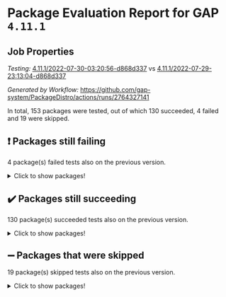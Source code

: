 # Package Evaluation Report for GAP `4.11.1`

## Job Properties

*Testing:* [4.11.1/2022-07-30-03:20:56-d868d337](https://github.com/gap-system/PackageDistro/blob/data/reports/4.11.1/2022-07-30-03:20:56-d868d337) vs [4.11.1/2022-07-29-23:13:04-d868d337](https://github.com/gap-system/PackageDistro/blob/data/reports/4.11.1/2022-07-29-23:13:04-d868d337)

*Generated by Workflow:* https://github.com/gap-system/PackageDistro/actions/runs/2764327141

In total, 153 packages were tested, out of which 130 succeeded, 4 failed and 19 were skipped.

## :exclamation: Packages still failing

4 package(s) failed tests also on the previous version.
<details><summary>Click to show packages!</summary>

- francy 1.2.4 [(failure)](https://github.com/gap-system/PackageDistro/runs/7588677663?check_suite_focus=true)
- hap 1.46 [(failure)](https://github.com/gap-system/PackageDistro/runs/7588677938?check_suite_focus=true)
- packagemanager 1.2 [(failure)](https://github.com/gap-system/PackageDistro/runs/7588678861?check_suite_focus=true)
- recog 1.3.2 [(failure)](https://github.com/gap-system/PackageDistro/runs/7588679144?check_suite_focus=true)
</details>

## :heavy_check_mark: Packages still succeeding

130 package(s) succeeded tests also on the previous version.
<details><summary>Click to show packages!</summary>

- ace 5.4 [(success)](https://github.com/gap-system/PackageDistro/runs/7588676575?check_suite_focus=true)
- aclib 1.3.2 [(success)](https://github.com/gap-system/PackageDistro/runs/7588676611?check_suite_focus=true)
- agt 0.2 [(success)](https://github.com/gap-system/PackageDistro/runs/7588676639?check_suite_focus=true)
- alnuth 3.2.1 [(success)](https://github.com/gap-system/PackageDistro/runs/7588676661?check_suite_focus=true)
- anupq 3.2.6 [(success)](https://github.com/gap-system/PackageDistro/runs/7588676684?check_suite_focus=true)
- atlasrep 2.1.2 [(success)](https://github.com/gap-system/PackageDistro/runs/7588676715?check_suite_focus=true)
- autodoc 2022.07.10 [(success)](https://github.com/gap-system/PackageDistro/runs/7588676734?check_suite_focus=true)
- automata 1.15 [(success)](https://github.com/gap-system/PackageDistro/runs/7588676755?check_suite_focus=true)
- automgrp 1.3.2 [(success)](https://github.com/gap-system/PackageDistro/runs/7588676772?check_suite_focus=true)
- autpgrp 1.10.2 [(success)](https://github.com/gap-system/PackageDistro/runs/7588676790?check_suite_focus=true)
- cap 2022.06-05 [(success)](https://github.com/gap-system/PackageDistro/runs/7588676810?check_suite_focus=true)
- caratinterface 2.3.4 [(success)](https://github.com/gap-system/PackageDistro/runs/7588676828?check_suite_focus=true)
- cddinterface 2020.06.24 [(success)](https://github.com/gap-system/PackageDistro/runs/7588676846?check_suite_focus=true)
- circle 1.6.5 [(success)](https://github.com/gap-system/PackageDistro/runs/7588676872?check_suite_focus=true)
- classicpres 1.22 [(success)](https://github.com/gap-system/PackageDistro/runs/7588676892?check_suite_focus=true)
- cohomolo 1.6.10 [(success)](https://github.com/gap-system/PackageDistro/runs/7588676918?check_suite_focus=true)
- congruence 1.2.4 [(success)](https://github.com/gap-system/PackageDistro/runs/7588676936?check_suite_focus=true)
- corelg 1.56 [(success)](https://github.com/gap-system/PackageDistro/runs/7588676949?check_suite_focus=true)
- crime 1.6 [(success)](https://github.com/gap-system/PackageDistro/runs/7588676967?check_suite_focus=true)
- crisp 1.4.5 [(success)](https://github.com/gap-system/PackageDistro/runs/7588676981?check_suite_focus=true)
- crypting 0.10 [(success)](https://github.com/gap-system/PackageDistro/runs/7588676995?check_suite_focus=true)
- cryst 4.1.25 [(success)](https://github.com/gap-system/PackageDistro/runs/7588677009?check_suite_focus=true)
- crystcat 1.1.10 [(success)](https://github.com/gap-system/PackageDistro/runs/7588677024?check_suite_focus=true)
- ctbllib 1.3.4 [(success)](https://github.com/gap-system/PackageDistro/runs/7588677039?check_suite_focus=true)
- cubefree 1.19 [(success)](https://github.com/gap-system/PackageDistro/runs/7588677057?check_suite_focus=true)
- curlinterface 2.2.2 [(success)](https://github.com/gap-system/PackageDistro/runs/7588677078?check_suite_focus=true)
- cvec 2.7.5 [(success)](https://github.com/gap-system/PackageDistro/runs/7588677102?check_suite_focus=true)
- datastructures 0.2.7 [(success)](https://github.com/gap-system/PackageDistro/runs/7588677124?check_suite_focus=true)
- deepthought 1.0.5 [(success)](https://github.com/gap-system/PackageDistro/runs/7588677148?check_suite_focus=true)
- design 1.7 [(success)](https://github.com/gap-system/PackageDistro/runs/7588677167?check_suite_focus=true)
- difsets 2.3.1 [(success)](https://github.com/gap-system/PackageDistro/runs/7588677193?check_suite_focus=true)
- digraphs 1.5.3 [(success)](https://github.com/gap-system/PackageDistro/runs/7588677207?check_suite_focus=true)
- edim 1.3.5 [(success)](https://github.com/gap-system/PackageDistro/runs/7588677228?check_suite_focus=true)
- example 4.3.1 [(success)](https://github.com/gap-system/PackageDistro/runs/7588677246?check_suite_focus=true)
- factint 1.6.3 [(success)](https://github.com/gap-system/PackageDistro/runs/7588677259?check_suite_focus=true)
- ferret 1.0.8 [(success)](https://github.com/gap-system/PackageDistro/runs/7588677282?check_suite_focus=true)
- fga 1.4.0 [(success)](https://github.com/gap-system/PackageDistro/runs/7588677295?check_suite_focus=true)
- fining 1.5 [(success)](https://github.com/gap-system/PackageDistro/runs/7588677325?check_suite_focus=true)
- float 1.0.3 [(success)](https://github.com/gap-system/PackageDistro/runs/7588677351?check_suite_focus=true)
- format 1.4.3 [(success)](https://github.com/gap-system/PackageDistro/runs/7588677393?check_suite_focus=true)
- forms 1.2.8 [(success)](https://github.com/gap-system/PackageDistro/runs/7588677452?check_suite_focus=true)
- fplsa 1.2.5 [(success)](https://github.com/gap-system/PackageDistro/runs/7588677509?check_suite_focus=true)
- fr 2.4.8 [(success)](https://github.com/gap-system/PackageDistro/runs/7588677622?check_suite_focus=true)
- fwtree 1.3 [(success)](https://github.com/gap-system/PackageDistro/runs/7588677709?check_suite_focus=true)
- gbnp 1.0.5 [(success)](https://github.com/gap-system/PackageDistro/runs/7588677750?check_suite_focus=true)
- generalizedmorphismsforcap 2022.05-01 [(success)](https://github.com/gap-system/PackageDistro/runs/7588677778?check_suite_focus=true)
- genss 1.6.6 [(success)](https://github.com/gap-system/PackageDistro/runs/7588677794?check_suite_focus=true)
- gradedringforhomalg 2022.07-01 [(success)](https://github.com/gap-system/PackageDistro/runs/7588677817?check_suite_focus=true)
- grape 4.8.5 [(success)](https://github.com/gap-system/PackageDistro/runs/7588677837?check_suite_focus=true)
- groupoids 1.69 [(success)](https://github.com/gap-system/PackageDistro/runs/7588677852?check_suite_focus=true)
- grpconst 2.6.2 [(success)](https://github.com/gap-system/PackageDistro/runs/7588677876?check_suite_focus=true)
- guarana 0.96.3 [(success)](https://github.com/gap-system/PackageDistro/runs/7588677902?check_suite_focus=true)
- guava 3.16 [(success)](https://github.com/gap-system/PackageDistro/runs/7588677924?check_suite_focus=true)
- hapcryst 0.1.15 [(success)](https://github.com/gap-system/PackageDistro/runs/7588677954?check_suite_focus=true)
- hecke 1.5.3 [(success)](https://github.com/gap-system/PackageDistro/runs/7588677969?check_suite_focus=true)
- help 3.5 [(success)](https://github.com/gap-system/PackageDistro/runs/7588677992?check_suite_focus=true)
- idrel 2.44 [(success)](https://github.com/gap-system/PackageDistro/runs/7588678000?check_suite_focus=true)
- images 1.3.1 [(success)](https://github.com/gap-system/PackageDistro/runs/7588678017?check_suite_focus=true)
- intpic 0.3.0 [(success)](https://github.com/gap-system/PackageDistro/runs/7588678035?check_suite_focus=true)
- io 4.7.2 [(success)](https://github.com/gap-system/PackageDistro/runs/7588678049?check_suite_focus=true)
- irredsol 1.4.3 [(success)](https://github.com/gap-system/PackageDistro/runs/7588678063?check_suite_focus=true)
- json 2.1.0 [(success)](https://github.com/gap-system/PackageDistro/runs/7588678085?check_suite_focus=true)
- jupyterkernel 1.4.1 [(success)](https://github.com/gap-system/PackageDistro/runs/7588678107?check_suite_focus=true)
- jupyterviz 1.5.1 [(success)](https://github.com/gap-system/PackageDistro/runs/7588678130?check_suite_focus=true)
- kan 1.34 [(success)](https://github.com/gap-system/PackageDistro/runs/7588678149?check_suite_focus=true)
- kbmag 1.5.9 [(success)](https://github.com/gap-system/PackageDistro/runs/7588678174?check_suite_focus=true)
- laguna 3.9.5 [(success)](https://github.com/gap-system/PackageDistro/runs/7588678206?check_suite_focus=true)
- liealgdb 2.2.1 [(success)](https://github.com/gap-system/PackageDistro/runs/7588678248?check_suite_focus=true)
- liepring 2.6 [(success)](https://github.com/gap-system/PackageDistro/runs/7588678284?check_suite_focus=true)
- liering 2.4.2 [(success)](https://github.com/gap-system/PackageDistro/runs/7588678310?check_suite_focus=true)
- linearalgebraforcap 2022.06-03 [(success)](https://github.com/gap-system/PackageDistro/runs/7588678331?check_suite_focus=true)
- loops 3.4.1 [(success)](https://github.com/gap-system/PackageDistro/runs/7588678352?check_suite_focus=true)
- lpres 1.0.3 [(success)](https://github.com/gap-system/PackageDistro/runs/7588678375?check_suite_focus=true)
- majoranaalgebras 1.4 [(success)](https://github.com/gap-system/PackageDistro/runs/7588678403?check_suite_focus=true)
- mapclass 1.4.5 [(success)](https://github.com/gap-system/PackageDistro/runs/7588678448?check_suite_focus=true)
- matgrp 0.64 [(success)](https://github.com/gap-system/PackageDistro/runs/7588678483?check_suite_focus=true)
- modisom 2.5.2 [(success)](https://github.com/gap-system/PackageDistro/runs/7588678514?check_suite_focus=true)
- modulepresentationsforcap 2022.05-03 [(success)](https://github.com/gap-system/PackageDistro/runs/7588678547?check_suite_focus=true)
- monoidalcategories 2022.06-07 [(success)](https://github.com/gap-system/PackageDistro/runs/7588678576?check_suite_focus=true)
- nconvex 2020.11-04 [(success)](https://github.com/gap-system/PackageDistro/runs/7588678618?check_suite_focus=true)
- nilmat 1.4.1 [(success)](https://github.com/gap-system/PackageDistro/runs/7588678653?check_suite_focus=true)
- nock 1.5 [(success)](https://github.com/gap-system/PackageDistro/runs/7588678686?check_suite_focus=true)
- normalizinterface 1.3.3 [(success)](https://github.com/gap-system/PackageDistro/runs/7588678721?check_suite_focus=true)
- nq 2.5.8 [(success)](https://github.com/gap-system/PackageDistro/runs/7588678746?check_suite_focus=true)
- numericalsgps 1.3.1 [(success)](https://github.com/gap-system/PackageDistro/runs/7588678778?check_suite_focus=true)
- openmath 11.5.1 [(success)](https://github.com/gap-system/PackageDistro/runs/7588678801?check_suite_focus=true)
- orb 4.8.5 [(success)](https://github.com/gap-system/PackageDistro/runs/7588678827?check_suite_focus=true)
- patternclass 2.4.2 [(success)](https://github.com/gap-system/PackageDistro/runs/7588678887?check_suite_focus=true)
- permut 2.0.4 [(success)](https://github.com/gap-system/PackageDistro/runs/7588678909?check_suite_focus=true)
- polenta 1.3.10 [(success)](https://github.com/gap-system/PackageDistro/runs/7588678937?check_suite_focus=true)
- polymaking 0.8.6 [(success)](https://github.com/gap-system/PackageDistro/runs/7588678961?check_suite_focus=true)
- primgrp 3.4.2 [(success)](https://github.com/gap-system/PackageDistro/runs/7588678986?check_suite_focus=true)
- profiling 2.5.0 [(success)](https://github.com/gap-system/PackageDistro/runs/7588679013?check_suite_focus=true)
- qpa 1.33 [(success)](https://github.com/gap-system/PackageDistro/runs/7588679044?check_suite_focus=true)
- quagroup 1.8.3 [(success)](https://github.com/gap-system/PackageDistro/runs/7588679066?check_suite_focus=true)
- radiroot 2.9 [(success)](https://github.com/gap-system/PackageDistro/runs/7588679089?check_suite_focus=true)
- rcwa 4.7.0 [(success)](https://github.com/gap-system/PackageDistro/runs/7588679103?check_suite_focus=true)
- rds 1.8 [(success)](https://github.com/gap-system/PackageDistro/runs/7588679120?check_suite_focus=true)
- repndecomp 1.2.1 [(success)](https://github.com/gap-system/PackageDistro/runs/7588679163?check_suite_focus=true)
- repsn 3.1.0 [(success)](https://github.com/gap-system/PackageDistro/runs/7588679187?check_suite_focus=true)
- resclasses 4.7.3 [(success)](https://github.com/gap-system/PackageDistro/runs/7588679206?check_suite_focus=true)
- scscp 2.3.1 [(success)](https://github.com/gap-system/PackageDistro/runs/7588679223?check_suite_focus=true)
- semigroups 4.0.0 [(success)](https://github.com/gap-system/PackageDistro/runs/7588679235?check_suite_focus=true)
- sglppow 2.2 [(success)](https://github.com/gap-system/PackageDistro/runs/7588679245?check_suite_focus=true)
- sgpviz 0.999.5 [(success)](https://github.com/gap-system/PackageDistro/runs/7588679261?check_suite_focus=true)
- simpcomp 2.1.14 [(success)](https://github.com/gap-system/PackageDistro/runs/7588679278?check_suite_focus=true)
- singular 2020.12.18 [(success)](https://github.com/gap-system/PackageDistro/runs/7588679303?check_suite_focus=true)
- sla 1.5.3 [(success)](https://github.com/gap-system/PackageDistro/runs/7588679324?check_suite_focus=true)
- smallgrp 1.5 [(success)](https://github.com/gap-system/PackageDistro/runs/7588679350?check_suite_focus=true)
- smallsemi 0.6.13 [(success)](https://github.com/gap-system/PackageDistro/runs/7588679360?check_suite_focus=true)
- sonata 2.9.4 [(success)](https://github.com/gap-system/PackageDistro/runs/7588679380?check_suite_focus=true)
- sophus 1.25 [(success)](https://github.com/gap-system/PackageDistro/runs/7588679395?check_suite_focus=true)
- spinsym 1.5.2 [(success)](https://github.com/gap-system/PackageDistro/runs/7588679414?check_suite_focus=true)
- symbcompcc 1.3.2 [(success)](https://github.com/gap-system/PackageDistro/runs/7588679435?check_suite_focus=true)
- thelma 1.3 [(success)](https://github.com/gap-system/PackageDistro/runs/7588679464?check_suite_focus=true)
- tomlib 1.2.9 [(success)](https://github.com/gap-system/PackageDistro/runs/7588679475?check_suite_focus=true)
- toric 1.9.5 [(success)](https://github.com/gap-system/PackageDistro/runs/7588679495?check_suite_focus=true)
- toricvarieties 2022.07.13 [(success)](https://github.com/gap-system/PackageDistro/runs/7588679511?check_suite_focus=true)
- transgrp 3.6.3 [(success)](https://github.com/gap-system/PackageDistro/runs/7588679525?check_suite_focus=true)
- ugaly 4.0.3 [(success)](https://github.com/gap-system/PackageDistro/runs/7588679542?check_suite_focus=true)
- unipot 1.5 [(success)](https://github.com/gap-system/PackageDistro/runs/7588679558?check_suite_focus=true)
- unitlib 4.1.0 [(success)](https://github.com/gap-system/PackageDistro/runs/7588679577?check_suite_focus=true)
- utils 0.74 [(success)](https://github.com/gap-system/PackageDistro/runs/7588679594?check_suite_focus=true)
- uuid 0.7 [(success)](https://github.com/gap-system/PackageDistro/runs/7588679610?check_suite_focus=true)
- walrus 0.9991 [(success)](https://github.com/gap-system/PackageDistro/runs/7588679632?check_suite_focus=true)
- wedderga 4.10.2 [(success)](https://github.com/gap-system/PackageDistro/runs/7588679646?check_suite_focus=true)
- xmod 2.88 [(success)](https://github.com/gap-system/PackageDistro/runs/7588679657?check_suite_focus=true)
- xmodalg 1.22 [(success)](https://github.com/gap-system/PackageDistro/runs/7588679675?check_suite_focus=true)
- yangbaxter 0.10.0 [(success)](https://github.com/gap-system/PackageDistro/runs/7588679692?check_suite_focus=true)
- zeromqinterface 0.14 [(success)](https://github.com/gap-system/PackageDistro/runs/7588679705?check_suite_focus=true)
</details>

## :heavy_minus_sign: Packages that were skipped

19 package(s) skipped tests also on the previous version.
<details><summary>Click to show packages!</summary>

- 4ti2interface 2022.03-01 [(skipped)](https://github.com/gap-system/PackageDistro/runs/7588626571?check_suite_focus=true)
- browse 1.8.14 [(skipped)](https://github.com/gap-system/PackageDistro/runs/7588626571?check_suite_focus=true)
- examplesforhomalg 2022.03-01 [(skipped)](https://github.com/gap-system/PackageDistro/runs/7588626571?check_suite_focus=true)
- gapdoc 1.6.5 [(skipped)](https://github.com/gap-system/PackageDistro/runs/7588626571?check_suite_focus=true)
- gauss 2022.03-01 [(skipped)](https://github.com/gap-system/PackageDistro/runs/7588626571?check_suite_focus=true)
- gaussforhomalg 2022.03-01 [(skipped)](https://github.com/gap-system/PackageDistro/runs/7588626571?check_suite_focus=true)
- gradedmodules 2022.03-01 [(skipped)](https://github.com/gap-system/PackageDistro/runs/7588626571?check_suite_focus=true)
- homalg 2022.03-01 [(skipped)](https://github.com/gap-system/PackageDistro/runs/7588626571?check_suite_focus=true)
- homalgtocas 2022.07-01 [(skipped)](https://github.com/gap-system/PackageDistro/runs/7588626571?check_suite_focus=true)
- io_forhomalg 2022.03-01 [(skipped)](https://github.com/gap-system/PackageDistro/runs/7588626571?check_suite_focus=true)
- itc 1.5.1 [(skipped)](https://github.com/gap-system/PackageDistro/runs/7588626571?check_suite_focus=true)
- localizeringforhomalg 2022.03-01 [(skipped)](https://github.com/gap-system/PackageDistro/runs/7588626571?check_suite_focus=true)
- matricesforhomalg 2022.06-01 [(skipped)](https://github.com/gap-system/PackageDistro/runs/7588626571?check_suite_focus=true)
- modules 2022.03-01 [(skipped)](https://github.com/gap-system/PackageDistro/runs/7588626571?check_suite_focus=true)
- polycyclic 2.16 [(skipped)](https://github.com/gap-system/PackageDistro/runs/7588626571?check_suite_focus=true)
- ringsforhomalg 2022.07-01 [(skipped)](https://github.com/gap-system/PackageDistro/runs/7588626571?check_suite_focus=true)
- sco 2022.03-01 [(skipped)](https://github.com/gap-system/PackageDistro/runs/7588626571?check_suite_focus=true)
- toolsforhomalg 2022.05-01 [(skipped)](https://github.com/gap-system/PackageDistro/runs/7588626571?check_suite_focus=true)
- xgap 4.31 [(skipped)](https://github.com/gap-system/PackageDistro/runs/7588626571?check_suite_focus=true)
</details>

